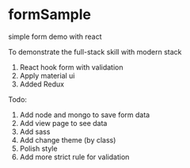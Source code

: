 # formSample
simple form demo with react

To demonstrate the full-stack skill with modern stack

1. React hook form with validation
2. Apply material ui
3. Added Redux

Todo: 
1. Add node and mongo to save form data
2. Add view page to see data
3. Add sass 
4. Add change theme (by class)
5. Polish style
6. Add more strict rule for validation 

